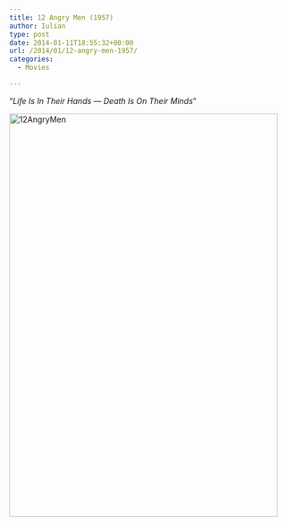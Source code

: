 ```yaml
---
title: 12 Angry Men (1957)
author: Iulian
type: post
date: 2014-01-11T18:55:32+00:00
url: /2014/01/12-angry-men-1957/
categories:
  - Movies

---
```

&#8220;_Life Is In Their Hands &#8212; Death Is On Their Minds_&#8221;

[<img src="http://www.iuliantabara.com/wp-content/uploads/2014/01/12AngryMen.jpg" alt="12AngryMen" width="480" height="720" class="aligncenter size-full wp-image-417" srcset="https://www.iuliantabara.com/wp-content/uploads/2014/01/12AngryMen.jpg 480w, https://www.iuliantabara.com/wp-content/uploads/2014/01/12AngryMen-200x300.jpg 200w" sizes="(max-width: 480px) 100vw, 480px" />][1]

 [1]: http://www.iuliantabara.com/wp-content/uploads/2014/01/12AngryMen.jpg